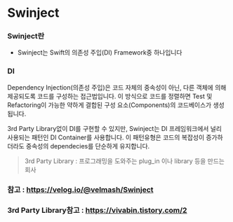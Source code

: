 # Swinject

### Swinject란

* Swinject는 Swift의 의존성 주입(DI) Framework중 하나입니다

### DI

Dependency Injection(의존성 주입)은 코드 자체의 중속성이 아닌, 다른 객체에 의해 제공되도록 코드를 구성하는 접근법입니다. 이 방식으로 코드를 정렬하면 Test 및 Refactoring이 가능한 약하게 결합된 구성 요소(Components)의 코드베이스가 생성됩니다.

3rd Party Library없이 DI를 구현할 수 있지만, Swinject는 DI 프레임워크에서 널리 사용되는 패턴인 DI Container를 사용합니다. 이 패턴유형은 코드의 복잡성이 증가하더라도 중속성의 dependecies를 단순하게 유지합니다.

> 3rd Party Library : 프로그래밍을 도와주는 plug_in 이나 library 등을 만드는 회사

### 참고 : https://velog.io/@velmash/Swinject
### 3rd Party Library참고 : https://vivabin.tistory.com/2
